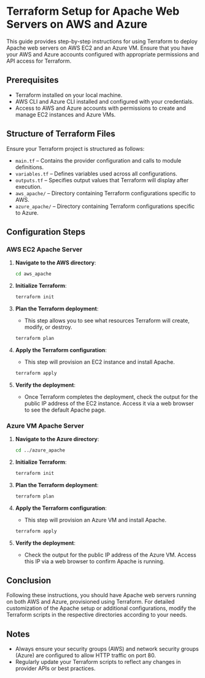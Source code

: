 # Terraform Setup for Apache Web Servers on AWS and Azure

This guide provides step-by-step instructions for using Terraform to deploy Apache web servers on AWS EC2 and an Azure VM. Ensure that you have your AWS and Azure accounts configured with appropriate permissions and API access for Terraform.

## Prerequisites

- Terraform installed on your local machine.
- AWS CLI and Azure CLI installed and configured with your credentials.
- Access to AWS and Azure accounts with permissions to create and manage EC2 instances and Azure VMs.

## Structure of Terraform Files

Ensure your Terraform project is structured as follows:

- `main.tf` – Contains the provider configuration and calls to module definitions.
- `variables.tf` – Defines variables used across all configurations.
- `outputs.tf` – Specifies output values that Terraform will display after execution.
- `aws_apache/` – Directory containing Terraform configurations specific to AWS.
- `azure_apache/` – Directory containing Terraform configurations specific to Azure.

## Configuration Steps

### AWS EC2 Apache Server

1. **Navigate to the AWS directory**:
    ```bash
    cd aws_apache
    ```

2. **Initialize Terraform**:
    ```bash
    terraform init
    ```

3. **Plan the Terraform deployment**:
    - This step allows you to see what resources Terraform will create, modify, or destroy.
    ```bash
    terraform plan
    ```

4. **Apply the Terraform configuration**:
    - This step will provision an EC2 instance and install Apache.
    ```bash
    terraform apply
    ```

5. **Verify the deployment**:
    - Once Terraform completes the deployment, check the output for the public IP address of the EC2 instance. Access it via a web browser to see the default Apache page.

### Azure VM Apache Server

1. **Navigate to the Azure directory**:
    ```bash
    cd ../azure_apache
    ```

2. **Initialize Terraform**:
    ```bash
    terraform init
    ```

3. **Plan the Terraform deployment**:
    ```bash
    terraform plan
    ```

4. **Apply the Terraform configuration**:
    - This step will provision an Azure VM and install Apache.
    ```bash
    terraform apply
    ```

5. **Verify the deployment**:
    - Check the output for the public IP address of the Azure VM. Access this IP via a web browser to confirm Apache is running.

## Conclusion

Following these instructions, you should have Apache web servers running on both AWS and Azure, provisioned using Terraform. For detailed customization of the Apache setup or additional configurations, modify the Terraform scripts in the respective directories according to your needs.

## Notes

- Always ensure your security groups (AWS) and network security groups (Azure) are configured to allow HTTP traffic on port 80.
- Regularly update your Terraform scripts to reflect any changes in provider APIs or best practices.
